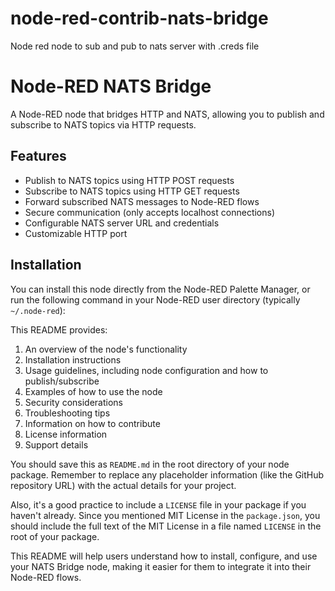 # node-red-contrib-nats-bridge
Node red node to sub and pub to nats server with .creds file

# Node-RED NATS Bridge

A Node-RED node that bridges HTTP and NATS, allowing you to publish and subscribe to NATS topics via HTTP requests.

## Features

- Publish to NATS topics using HTTP POST requests
- Subscribe to NATS topics using HTTP GET requests
- Forward subscribed NATS messages to Node-RED flows
- Secure communication (only accepts localhost connections)
- Configurable NATS server URL and credentials
- Customizable HTTP port

## Installation

You can install this node directly from the Node-RED Palette Manager, or run the following command in your Node-RED user directory (typically `~/.node-red`):

This README provides:

1. An overview of the node's functionality
2. Installation instructions
3. Usage guidelines, including node configuration and how to publish/subscribe
4. Examples of how to use the node
5. Security considerations
6. Troubleshooting tips
7. Information on how to contribute
8. License information
9. Support details

You should save this as `README.md` in the root directory of your node package. Remember to replace any placeholder information (like the GitHub repository URL) with the actual details for your project.

Also, it's a good practice to include a `LICENSE` file in your package if you haven't already. Since you mentioned MIT License in the `package.json`, you should include the full text of the MIT License in a file named `LICENSE` in the root of your package.

This README will help users understand how to install, configure, and use your NATS Bridge node, making it easier for them to integrate it into their Node-RED flows.
